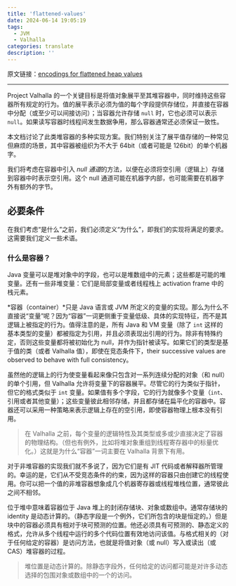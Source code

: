 ```yaml
---
title: 'flattened-values'
date: 2024-06-14 19:05:19
tags:
  - JVM
  - Valhalla
categories: translate
description: ''
---
```


原文链接：[encodings for flattened heap values](https://cr.openjdk.org/~jrose/values/flattened-values.html#requirements)

---

Project Valhalla 的一个关键目标是将值对象展平至其堆容器中，同时维持这些容器所有规定的行为。值的展平表示必须为值的每个字段提供存储位，并直接在容器中分配（或至少可以间接访问）；当容器允许存储 `null` 时，它也必须可以表示 `null`。如果读写容器时线程间发生数据争用，那么容器通常还必须保证一致性。

本文档讨论了此类堆容器的多种实现方案。我们特别关注了展平值存储的一种常见但麻烦的场景，其中容器被组织为不大于 64bit（或者可能是 126bit）的单个机器字。

我们将考虑在容器中引入 *null 通道*的方法，以便在必须将空引用（逻辑上）存储到容器中时表示空引用。这个 null 通道可能在机器字内部，也可能需要在机器字外有额外的字节。

## 必要条件

在我们考虑“是什么”之前，我们必须定义“为什么”，即我们的实现将满足的要求。这需要我们定义一些术语。

### 什么是容器？

Java 变量可以是堆对象中的字段，也可以是堆数组中的元素；这些都是可能的堆变量。还有一些非堆变量：它们是局部变量或者线程栈上 activation frame 中的栈元素。

*容器（container）*只是 Java 语言或 JVM 所定义的变量的实现。那么为什么不直接说“变量”呢？因为“容器”一词更侧重于变量低级、具体的实现特征，而不是其逻辑上被指定的行为。值得注意的是，所有 Java 和 VM 变量（除了 `int` 这样的基本类型的变量）都被指定为引用，并且必须表现出引用的行为。除非有特殊约定，否则这些变量都将被初始化为 null，并作为指针被读写。如果它们的类型是基于值的类（或者 Valhalla 值），即使在竞态条件下，their successive values are observed to behave with full consistency。


虽然他的逻辑上的行为使变量看起来像只包含对一系列连续分配的对象（和 null）的单个引用，但 Valhalla 允许将变量下的容器展平。尽管它的行为类似于指针，但它的格式类似于 `int` 变量。如果值有多个字段，它的行为就像多个变量（`int`、引用或者其他变量）；这些变量彼此相邻存储，并且都存储在扁平化的容器中。容器还可以采用一种策略来表示逻辑上存在的空引用，即使容器物理上根本没有引用。

> 在 Valhalla 之前，每个变量的逻辑特性及其类型或多或少直接决定了容器的物理结构。（但也有例外，比如将堆对象重组到线程寄存器中的标量优化。）这就是为什么“容器”一词主要在 Valhalla 背景下有用。

对于非堆容器的实现我们就不多说了，因为它们是有 JIT 代码或者解释器所管理的。幸运的是，它们从不受竞态条件的约束，因为这样的容器只由创建它的线程使用。你可以把一个值的非堆容器想象成几个机器寄存器或线程堆栈位置，通常彼此之间不相邻。

位于堆中意味着容器位于 Java 堆上的封闭存储块、对象或数组中。通常存储块的 identity 是动态计算的。（静态字段是一个例外，它们所包含的块是恒定的。）但是块中的容器必须具有相对于块可预测的位置。他还必须具有可预测的、静态定义的格式，允许从多个线程中运行的多个代码位置有效地访问该值。与格式相关的（对于任何给定的容器）是访问方法，也就是将值对象（或 null）写入或读出（或 CAS）堆容器的过程。

> 堆位置是动态计算的。除静态字段外，任何给定的访问都可能是对许多动态选择的包围对象或数组中的一个的访问。